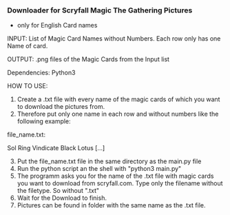 ### Downloader for Scryfall Magic The Gathering Pictures ###

* only for English Card names 

INPUT: List of Magic Card Names without Numbers. Each row only has one Name of 
card. 

OUTPUT: .png files of the Magic Cards from the Input list

Dependencies: 
Python3

HOW TO USE:

1. Create a .txt file with every name of the magic cards of which you want 
to download the pictures from.
2. Therefore put only one name in each row and without numbers like the 
following example: 

file_name.txt: 

Sol Ring
Vindicate 
Black Lotus
[...]

3. Put the file_name.txt file in the same directory as the main.py file
4. Run the python script an the shell with "python3 main.py" 
5. The programm asks you for the name of the .txt file with magic cards you 
want to download from scryfall.com. Type only the filename without the filetype.
So without ".txt"
6. Wait for the Download to finish. 
7. Pictures can be found in folder with the same name as the .txt file.  